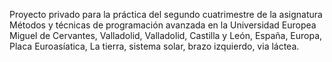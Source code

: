 Proyecto privado para la práctica del segundo cuatrimestre de la asignatura Métodos y técnicas de programación avanzada en la Universidad Europea Miguel de Cervantes,
Valladolid, Valladolid, Castilla y León, España, Europa, Placa Euroasíatica, La tierra, sistema solar, brazo izquierdo, via láctea.

